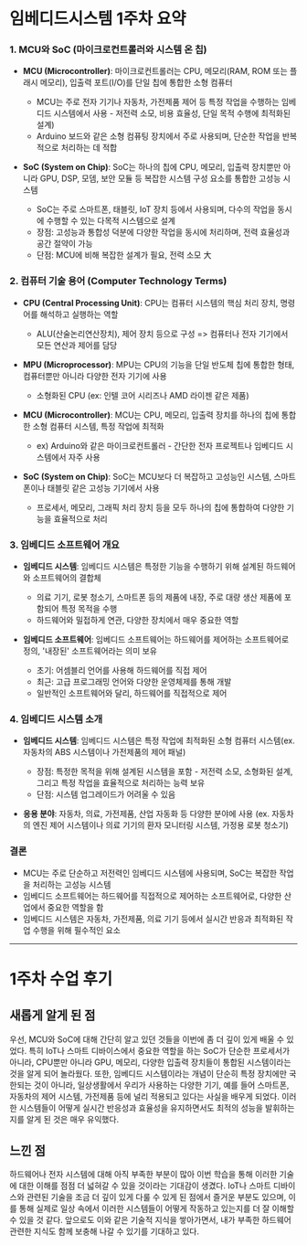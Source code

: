 # 임베디드시스템 1주차 요약

### 1. **MCU와 SoC (마이크로컨트롤러와 시스템 온 칩)**
- **MCU (Microcontroller)**: 마이크로컨트롤러는 CPU, 메모리(RAM, ROM 또는 플래시 메모리), 입출력 포트(I/O)를 단일 칩에 통합한 소형 컴퓨터
  - MCU는 주로 전자 기기나 자동차, 가전제품 제어 등 특정 작업을 수행하는 임베디드 시스템에서 사용 - 저전력 소모, 비용 효율성, 단일 목적 수행에 최적화된 설계)
  - Arduino 보드와 같은 소형 컴퓨팅 장치에서 주로 사용되며, 단순한 작업을 반복적으로 처리하는 데 적합
  
- **SoC (System on Chip)**: SoC는 하나의 칩에 CPU, 메모리, 입출력 장치뿐만 아니라 GPU, DSP, 모뎀, 보안 모듈 등 복잡한 시스템 구성 요소를 통합한 고성능 시스템
  - SoC는 주로 스마트폰, 태블릿, IoT 장치 등에서 사용되며, 다수의 작업을 동시에 수행할 수 있는 다목적 시스템으로 설계
  - 장점: 고성능과 통합성 덕분에 다양한 작업을 동시에 처리하며, 전력 효율성과 공간 절약이 가능
  - 단점: MCU에 비해 복잡한 설계가 필요, 전력 소모 大

### 2. **컴퓨터 기술 용어 (Computer Technology Terms)**
- **CPU (Central Processing Unit)**: CPU는 컴퓨터 시스템의 핵심 처리 장치, 명령어를 해석하고 실행하는 역할
  - ALU(산술논리연산장치), 제어 장치 등으로 구성 => 컴퓨터나 전자 기기에서 모든 연산과 제어를 담당
  
- **MPU (Microprocessor)**: MPU는 CPU의 기능을 단일 반도체 칩에 통합한 형태, 컴퓨터뿐만 아니라 다양한 전자 기기에 사용
  - 소형화된 CPU (ex: 인텔 코어 시리즈나 AMD 라이젠 같은 제품)

- **MCU (Microcontroller)**: MCU는 CPU, 메모리, 입출력 장치를 하나의 칩에 통합한 소형 컴퓨터 시스템, 특정 작업에 최적화
  - ex) Arduino와 같은 마이크로컨트롤러 - 간단한 전자 프로젝트나 임베디드 시스템에서 자주 사용

- **SoC (System on Chip)**: SoC는 MCU보다 더 복잡하고 고성능인 시스템, 스마트폰이나 태블릿 같은 고성능 기기에서 사용
  - 프로세서, 메모리, 그래픽 처리 장치 등을 모두 하나의 칩에 통합하여 다양한 기능을 효율적으로 처리

### 3. **임베디드 소프트웨어 개요**
- **임베디드 시스템**: 임베디드 시스템은 특정한 기능을 수행하기 위해 설계된 하드웨어와 소프트웨어의 결합체
  - 의료 기기, 로봇 청소기, 스마트폰 등의 제품에 내장, 주로 대량 생산 제품에 포함되어 특정 목적을 수행
  - 하드웨어와 밀접하게 연관, 다양한 장치에서 매우 중요한 역할

- **임베디드 소프트웨어**: 임베디드 소프트웨어는 하드웨어를 제어하는 소프트웨어로 정의, '내장된' 소프트웨어라는 의미 보유
  - 초기: 어셈블리 언어를 사용해 하드웨어를 직접 제어
  - 최근: 고급 프로그래밍 언어와 다양한 운영체제를 통해 개발
  - 일반적인 소프트웨어와 달리, 하드웨어를 직접적으로 제어

### 4. **임베디드 시스템 소개**
- **임베디드 시스템**: 임베디드 시스템은 특정 작업에 최적화된 소형 컴퓨터 시스템(ex. 자동차의 ABS 시스템이나 가전제품의 제어 패널)
  - 장점: 특정한 목적을 위해 설계된 시스템을 포함 - 저전력 소모, 소형화된 설계, 그리고 특정 작업을 효율적으로 처리하는 능력 보유
  - 단점: 시스템 업그레이드가 어려울 수 있음

- **응용 분야**: 자동차, 의료, 가전제품, 산업 자동화 등 다양한 분야에 사용 (ex. 자동차의 엔진 제어 시스템이나 의료 기기의 환자 모니터링 시스템, 가정용 로봇 청소기)

### 결론
- MCU는 주로 단순하고 저전력인 임베디드 시스템에 사용되며, SoC는 복잡한 작업을 처리하는 고성능 시스템
- 임베디드 소프트웨어는 하드웨어를 직접적으로 제어하는 소프트웨어로, 다양한 산업에서 중요한 역할을 함
- 임베디드 시스템은 자동차, 가전제품, 의료 기기 등에서 실시간 반응과 최적화된 작업 수행을 위해 필수적인 요소
<hr/>

# 1주차 수업 후기
## 새롭게 알게 된 점 
우선, MCU와 SoC에 대해 간단히 알고 있던 것들을 이번에 좀 더 깊이 있게 배울 수 있었다. 특히 IoT나 스마트 디바이스에서 중요한 역할을 하는 SoC가 단순한 프로세서가 아니라, CPU뿐만 아니라 GPU, 메모리, 다양한 입출력 장치들이 통합된 시스템이라는 것을 알게 되어 놀라웠다. 또한, 임베디드 시스템이라는 개념이 단순히 특정 장치에만 국한되는 것이 아니라, 일상생활에서 우리가 사용하는 다양한 기기, 예를 들어 스마트폰, 자동차의 제어 시스템, 가전제품 등에 널리 적용되고 있다는 사실을 배우게 되었다. 이러한 시스템들이 어떻게 실시간 반응성과 효율성을 유지하면서도 최적의 성능을 발휘하는지를 알게 된 것은 매우 유익했다.
## 느낀 점 
하드웨어나 전자 시스템에 대해 아직 부족한 부분이 많아 이번 학습을 통해 이러한 기술에 대한 이해를 점점 더 넓혀갈 수 있을 것이라는 기대감이 생겼다. IoT나 스마트 디바이스와 관련된 기술을 조금 더 깊이 있게 다룰 수 있게 된 점에서 즐거운 부분도 있으며, 이를 통해 실제로 일상 속에서 이러한 시스템들이 어떻게 작동하고 있는지를 더 잘 이해할 수 있을 것 같다. 앞으로도 이와 같은 기술적 지식을 쌓아가면서, 내가 부족한 하드웨어 관련한 지식도 함께 보충해 나갈 수 있기를 기대하고 있다.
